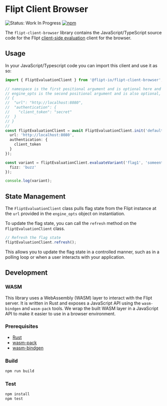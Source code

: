 # Flipt Client Browser

![Status: Work In Progress](https://img.shields.io/badge/status-work_in_progress-red)
[![npm](https://img.shields.io/npm/v/@flipt-io/flipt-client-browser?label=%40flipt-io%2Fflipt-client-browser)](https://www.npmjs.com/package/@flipt-io/flipt-client-browser)

The `flipt-client-browser` library contains the JavaScript/TypeScript source code for the Flipt [client-side evaluation](https://www.flipt.io/docs/integration/client) client for the browser.

## Usage

In your JavaScript/Typescript code you can import this client and use it as so:

```typescript
import { FliptEvaluationClient } from '@flipt-io/flipt-client-browser';

// namespace is the first positional argument and is optional here and will have a value of "default" if not specified.
// engine_opts is the second positional argument and is also optional, the structure is:
// {
//  "url": "http://localhost:8080",
//  "authentication": {
//    "client_token": "secret"
//  }
// }
//
const fliptEvaluationClient = await FliptEvaluationClient.init('default', {
  url: 'http://localhost:8080',
  authentication: {
    client_token
  }
});

const variant = fliptEvaluationClient.evaluateVariant('flag1', 'someentity', {
  fizz: 'buzz'
});

console.log(variant);
```

## State Management

The `FliptEvaluationClient` class pulls flag state from the Flipt instance at the `url` provided in the `engine_opts` object on instantiation.

To update the flag state, you can call the `refresh` method on the `FliptEvaluationClient` class.

```typescript
// Refresh the flag state
fliptEvaluationClient.refresh();
```

This allows you to update the flag state in a controlled manner, such as in a polling loop or when a user interacts with your application.

## Development

### WASM

This library uses a WebAssembly (WASM) layer to interact with the Flipt server. It is written in Rust and exposes a JavaScript API using the `wasm-bindgen` and `wasm-pack` tools. We wrap the built WASM layer in a JavaScript API to make it easier to use in a browser environment.

### Prerequisites

- [Rust](https://www.rust-lang.org/tools/install)
- [wasm-pack](https://rustwasm.github.io/wasm-pack/installer/)
- [wasm-bindgen](https://rustwasm.github.io/wasm-bindgen/)

### Build

```bash
npm run build
```

### Test

```bash
npm install
npm test
```
